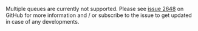 Multiple queues are currently not supported. Please see [issue 2648](https://github.com/AntennaPod/AntennaPod/issues/2648) on GitHub for more information and / or subscribe to the issue to get updated in case of any developments.
